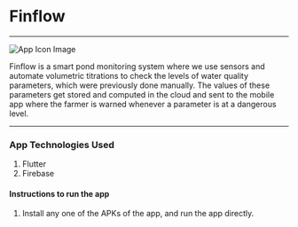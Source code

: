 # Finflow
---
![App Icon Image](https://i.ibb.co/2twQHFD/Logo-1.png)

Finflow is a smart pond monitoring system where we use sensors and automate volumetric titrations to check the levels of water quality parameters, which were previously done manually. The values of these parameters get stored and computed in the cloud and sent to the mobile app where the farmer is warned whenever a parameter is at a dangerous level. 

---

### App Technologies Used

1. Flutter
2. Firebase

#### Instructions to run the app

1. Install any one of the APKs of the app, and run the app directly.